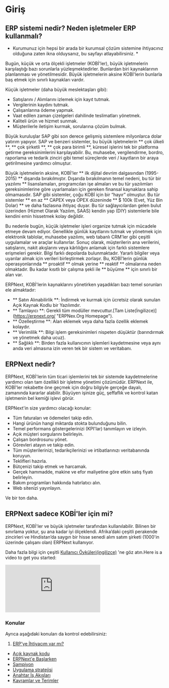 <!-- add-breadcrumbs -->
# Giriş

## ERP sistemi nedir? Neden işletmeler ERP kullanmalı?

* Kurumunuz için hepsi bir arada bir kurumsal çözüm sistemine ihtiyacınız olduğuna zaten ikna olduysanız, bu sayfayı atlayabilirsiniz. *

Bugün, küçük ve orta ölçekli işletmeler (KOBİ'ler), büyük işletmelerin karşılaştığı bazı sorunlarla yüzleşmektedirler. Bunlardan biri kaynaklarının planlanması ve yönetilmesidir. Büyük işletmelerin aksine KOBİ'lerin bunlarla baş etmek için sınırlı kaynakları vardır.

Küçük işletmeler (daha büyük meslektaşları gibi):

- Satışlarını / Alımlarını izlemek için kayıt tutmak.
- Vergilerinin kaydını tutmak.
- Çalışanlarına ödeme yapmak.
- Vaat edilen zaman çizelgeleri dahilinde teslimatları yönetmek.
- Kaliteli ürün ve hizmet sunmak.
- Müşterilerle iletişim kurmak, sorularına çözüm bulmak.

Büyük kuruluşlar SAP gibi son derece gelişmiş sistemlere milyonlarca dolar yatırım yapıyor. SAP ve benzeri sistemler, bu büyük işletmelerin ** çok ülkeli **, ** çok şirketli **, ** çok para birimli **, küresel işlerini tek bir platforma getirme gereksinimlerini karşılayabilir. Bu, muhasebe, vergilendirme, bordro, raporlama ve tedarik zinciri gibi temel süreçlerde veri / kayıtların bir araya getirilmesine yardımcı olmuştur.

Büyük işletmelerin aksine, KOBİ'ler ** ilk dijital devrim dalgasından (1995-2015) ** dışarıda bırakılmıştır. Dışarıda bırakılmanın temel nedeni, bu tür bir yazılımı ** lisanslamaları, programcıları işe almaları ve bu tür yazılımları gereksinimlerine göre uyarlamaları için gereken finansal kaynaklara sahip olmamasıdır. SAP gibi sistemler, çoğu KOBİ için bir “hayır” olmuştur. Bu tür sistemler ** en az ** CAPEX veya OPEX düzeninde ** $ 100k (Evet, Yüz Bin Dolar) ** ve daha fazlasına ihtiyaç duyar. Bu tür sağlayıcılardan gelen bulut üzerinden (Hizmet Olarak Yazılım, SAAS) kendin yap (DIY) sistemlerle bile kendini emin hissetmek kolay değildir.

Bu nedenle bugün, küçük işletmeler işleri organize tutmak için mücadele etmeye devam ediyor. Genellikle günlük kayıtlarını tutmak ve yönetmek için elektronik tablolar, muhasebe yazılımı, web tabanlı CRM'ler gibi çeşitli uygulamalar ve araçlar kullanırlar. Sonuç olarak, müşterilerin ana verilerini, satışlarını, nakit akışlarını veya kârlılığını anlamak için farklı sistemlere erişmeleri gerekir. Bilgi farklı depolarda bulunmaktadır. Yararlı bilgiler veya uyarılar almak için verileri birleştirmek zorlaşır. Bu, KOBİ'lerin günlük operasyonlarında ** proaktif ** olmak yerine ** reaktif ** olmalarına neden olmaktadır. Bu kadar kısıtlı bir çalışma şekli ile ** büyüme ** için sınırlı bir alan var.

ERPNext, KOBİ'lerin kaynaklarını yönetirken yaşadıkları bazı temel sorunları ele almaktadır:

- ** Satın Alınabilirlik **: İndirmek ve kurmak için ücretsiz olarak sunulan Açık Kaynak Kodlu bir Yazılımdır.
- ** Tamlayıcı **: Gerekli tüm modüller mevcuttur.[Tam Liste(İngilizce)] (https://erpnext.org/ "ERPNex.Org Homepage").
- ** Özelleştirme **: Alan eklemek veya daha fazla özellik eklemek kolaydır.
- ** Verimlilik **: Bilgi işlem gereksinimleri nispeten düşüktür (barındırmak ve yönetmek daha ucuz).
- ** Sağlıklı **: Birden fazla kullanıcının işlemleri kaydetmesine veya aynı anda veri almasına izin veren tek bir sistem ve veritabanı.

## ERPNext nedir?

ERPNext, KOBİ'lerin tüm ticari işlemlerini tek bir sistemde kaydetmelerine yardımcı olan tam özellikli bir işletme yönetimi çözümüdür. ERPNext ile, KOBİ'ler rekabette öne geçmek için doğru bilgiyle gerçeğe dayalı, zamanında kararlar alabilir. Büyüyen işinize güç, şeffaflık ve kontrol katan işletmenin bel kemiği işlevi görür.

ERPNext'in size yardımcı olacağı konular:

- Tüm faturaları ve ödemeleri takip edin.
- Hangi ürünün hangi miktarda stokta bulunduğunu bilin.
- Temel performans göstergelerinizi (KPI'lar) tanımlayın ve izleyin.
- Açık müşteri sorgularını belirleyin.
- Çalışan bordrosunu yönet.
- Görevleri atayın ve takip edin.
- Tüm müşterilerinizi, tedarikçilerinizi ve irtibatlarınızı veritabanında koruyun.
- Teklifleri hazırla.
- Bütçenizi takip etmek ve harcamak.
- Gerçek hammadde, makine ve efor maliyetine göre etkin satış fiyatı belirleyin.
- Bakım programları hakkında hatırlatıcı alın.
- Web sitenizi yayınlayın.

Ve bir ton daha.

## ERPNext sadece KOBİ'ler için mi?

ERPNext, KOBİ'ler ve büyük işletmeler tarafından kullanılabilir. Bilinen bir sınırlama yoktur, şu ana kadar iyi ölçeklendi. Afrika’daki çeşitli perakende zincirleri ve Hindistan’da saygın bir hisse senedi alım satım şirketi (1000'in üzerinde çalışanı olan) ERPNext kullanıyor.

Daha fazla bilgi için çeşitli [Kullanıcı Öyküleri(ingilizce)](https://erpnext.org/stories) 'ne göz atın.Here is a video to get you started:


<div>
  <div class='embed-container'>
    <iframe src='https://www.youtube.com/embed/vKjHRzMEei0' frameborder='0' allowfullscreen>
    </iframe>
  </div>
</div>

### Konular
Ayrıca aşağıdaki konuları da kontrol edebilirsiniz:

1. [ERP'ye İhtiyacım var mı?](/docs/user/manual/tr/introduction/do-i-need-an-erp)
- [Açık kaynak kodu](/docs/user/manual/tr/introduction/open-source)
- [ERPNext'e Başlarken](/docs/user/manual/tr/introduction/getting-started-with-erpnext)
- [Şampiyon](/docs/user/manual/tr/introduction/the-champion)
- [Uygulama stratejisi](/docs/user/manual/tr/introduction/implementation-strategy)
- [Anahtar İş Akışları](/docs/user/manual/tr/introduction/key-workflows)
- [Kavramlar ve Terimler](/docs/user/manual/tr/introduction/concepts-and-terms)